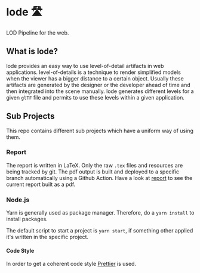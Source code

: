 # lode 🛣
LOD Pipeline for the web.

## What is lode?

lode provides an easy way to use level-of-detail artifacts in web applications.
level-of-details is a technique to render simplified models when the viewer has a bigger distance to a certain object.
Usually these artifacts are generated by the designer or the developer ahead of time and then integrated into the scene manually.
lode generates different levels for a given `glTF` file and permits to use these levels within a given application.

## Sub Projects

This repo contains different sub projects which have a uniform way of using them.

### Report

The report is written in LaTeX. Only the raw `.tex` files and resources are being tracked by git.
The pdf output is built and deployed to a specific branch automatically using a Github Action.
Have a look at [report](https://github.com/kreativwebdesign/lode/blob/report/report.pdf) to see the current report built as a pdf.

### Node.js

Yarn is generally used as package manager. Therefore, do a `yarn install` to install packages.

The default script to start a project is `yarn start`, if something other applied it's written in the specific project.

#### Code Style

In order to get a coherent code style [Prettier](https://prettier.io/) is used.
